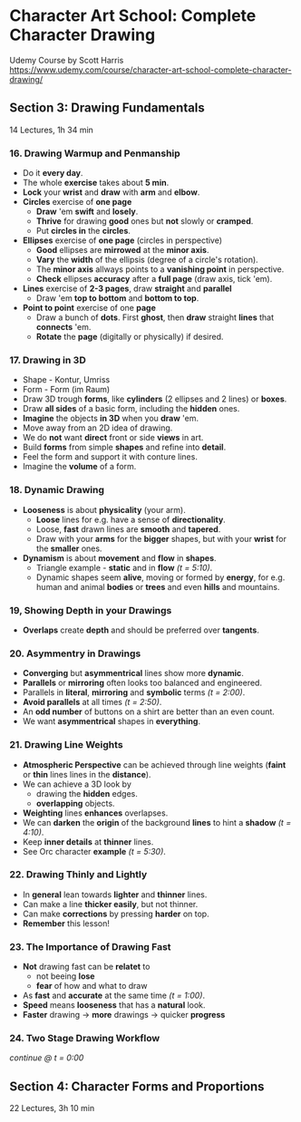 # Character Art School: Complete Character Drawing
Udemy Course by Scott Harris <br>
<https://www.udemy.com/course/character-art-school-complete-character-drawing/>

## Section 3: Drawing Fundamentals
14 Lectures, 1h 34 min

### 16. Drawing Warmup and Penmanship
* Do it **every day**.
* The whole **exercise** takes about **5 min**.
* **Lock** your **wrist** and **draw** with **arm** and **elbow**.
* **Circles** exercise of **one page**
    * **Draw** 'em **swift** and **losely**.
    * **Thrive** for drawing **good** ones but **not** slowly or **cramped**.
    * Put **circles in** the **circles**.
* **Ellipses** exercise of **one page** (circles in perspective)
    * **Good** ellipses are **mirrowed** at the **minor axis**.
    * **Vary** the **width** of the ellipsis (degree of a circle's rotation).
    * The **minor axis** allways points to a **vanishing point** in perspective.
    * **Check** ellipses **accuracy** after a **full page** (draw axis, tick 'em).
* **Lines** exercise of **2-3 pages**, draw **straight** and **parallel**
    * Draw 'em **top to bottom** and **bottom to top**.
* **Point to point** exercise of one **page**
    * Draw a bunch of **dots**. First **ghost**, then **draw** straight **lines** that **connects** 'em.
    * **Rotate** the **page** (digitally or physically) if desired.

### 17. Drawing in 3D
* Shape - Kontur, Umriss
* Form - Form (im Raum)
* Draw 3D trough **forms**, like **cylinders** (2 ellipses and 2 lines) or **boxes**.
* Draw **all sides** of a basic form, including the **hidden** ones.
* **Imagine** the objects **in 3D** when you **draw** 'em.
* Move away from an 2D idea of drawing.
* We do **not** want **direct** front or side **views** in art.
* Build **forms** from simple **shapes** and refine into **detail**.
* Feel the form and support it with conture lines.
* Imagine the **volume** of a form.

### 18. Dynamic Drawing
* **Looseness** is about **physicality** (your arm).
    * **Loose** lines for e.g. have a sense of **directionality**.
    * Loose, **fast** drawn lines are **smooth** and **tapered**.
    * Draw with your **arms** for the **bigger** shapes, but with your **wrist** for the **smaller** ones.
* **Dynamism** is about **movement** and **flow** in **shapes**.
    * Triangle example - **static** and in **flow** *(t = 5:10)*.
    * Dynamic shapes seem **alive**, moving or formed by **energy**, for e.g. human and animal **bodies** or **trees** and even **hills** and mountains.

### 19, Showing Depth in your Drawings
* **Overlaps** create **depth** and should be preferred over **tangents**.

### 20. Asymmentry in Drawings
* **Converging** but **asymmentrical** lines show more **dynamic**.
* **Parallels** or **mirroring** often looks too balanced and engineered.
* Parallels in **literal**, **mirroring** and **symbolic** terms *(t = 2:00)*.
* **Avoid parallels** at all times *(t = 2:50)*.
* An **odd number** of buttons on a shirt are better than an even count.
* We want **asymmentrical** shapes in **everything**.

### 21. Drawing Line Weights
* **Atmospheric Perspective** can be achieved through line weights (**faint** or **thin** lines lines in the **distance**).
* We can achieve a 3D look by
    * drawing the **hidden** edges.
    * **overlapping** objects.
* **Weighting** lines **enhances** overlapses.
* We can **darken** the **origin** of the background **lines** to hint a **shadow** *(t = 4:10)*.
* Keep **inner details** at **thinner** lines.
* See Orc character **example** *(t = 5:30)*.

### 22. Drawing Thinly and Lightly
* In **general** lean towards **lighter** and **thinner** lines.
* Can make a line **thicker easily**, but not thinner.
* Can make **corrections** by pressing **harder** on top.
* **Remember** this lesson!

### 23. The Importance of Drawing Fast
* **Not** drawing fast can be **relatet** to
    * not beeing **lose**
    * **fear** of how and what to draw
* As **fast** and **accurate** at the same time *(t = 1:00)*. 
* **Speed** means **looseness** that has a **natural** look.
* **Faster** drawing -> **more** drawings -> quicker **progress**

### 24. Two Stage Drawing Workflow


*continue @ t = 0:00*

## Section 4: Character Forms and Proportions
22 Lectures, 3h 10 min